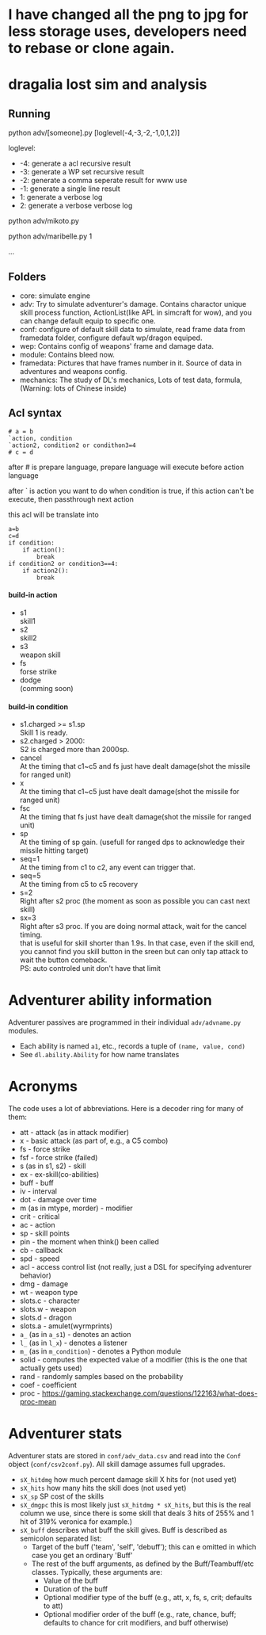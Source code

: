 # I have changed all the png to jpg for less storage uses, developers need to rebase or clone again. 

# dragalia lost sim and analysis


## Running
python adv/[someone].py [loglevel(-4,-3,-2,-1,0,1,2)]

loglevel:
- -4:  generate a acl recursive result
- -3:  generate a WP set recursive result
- -2:  generate a comma seperate result for www use
- -1:  generate a single line result
- 1:  generate a verbose log
- 2:  generate a verbose verbose log

python adv/mikoto.py

python adv/maribelle.py 1

...

## Folders
- core: simulate engine
- adv: Try to simulate adventurer's damage. Contains charactor unique skill process function, ActionList(like APL in simcraft for wow), and you can change default equip to specific one.
- conf: configure of default skill data to simulate, read frame data from framedata folder, configure default wp/dragon equiped.
- wep: Contains config of weapons' frame and damage data.
- module: Contains bleed now.
- framedata: Pictures that have frames number in it. Source of data in adventures and weapons config.
- mechanics: The study of DL's mechanics, Lots of test data, formula,  (Warning: lots of Chinese inside)

## Acl syntax
```
# a = b
`action, condition
`action2, condition2 or condithon3=4
# c = d
```
after # is prepare language, prepare language will execute before action language

after ` is action you want to do when condition is true, if this action can't be execute, then passthrough next action

this acl will be translate into
```
a=b
c=d
if condition:
    if action():
        break
if condition2 or condition3==4:
    if action2():
        break
```
#### build-in action
- s1  
skill1
- s2  
skill2
- s3  
weapon skill
- fs  
forse strike
- dodge  
(comming soon)


#### build-in condition
- s1.charged >= s1.sp  
Skill 1 is ready.
- s2.charged > 2000:  
S2 is charged more than 2000sp.
- cancel  
At the timing that c1~c5 and fs just have dealt damage(shot the missile for ranged unit)
- x  
At the timing that c1~c5 just have dealt damage(shot the missile for ranged unit)
- fsc  
At the timing that fs just have dealt damage(shot the missile for ranged unit)
- sp  
At the timing of sp gain. (usefull for ranged dps to acknowledge their missile hitting target)
- seq=1  
At the timing from c1 to c2, any event can trigger that.
- seq=5  
At the timing from c5 to c5 recovery
- s=2  
Right after s2 proc (the moment as soon as possible you can cast next skill) 
- sx=3  
Right after s3 proc. If you are doing normal attack, wait for the cancel timing.  
that is useful for skill shorter than 1.9s. In that case, even if the skill end, you cannot find you skill button in the sreen but can only tap attack to wait the button comeback.  
PS: auto controled unit don't have that limit

# Adventurer ability information

Adventurer passives are programmed in their individual `adv/advname.py`
modules.

- Each ability is named `a1`, etc., records a tuple of `(name, value, cond)`
- See `dl.ability.Ability` for how name translates

# Acronyms

The code uses a lot of abbreviations.  Here is a decoder ring for
many of them:

- att - attack (as in attack modifier)
- x - basic attack (as part of, e.g., a C5 combo)
- fs - force strike
- fsf - force strike (failed)
- s (as in s1, s2) - skill
- ex - ex-skill(co-abilities)
- buff - buff
- iv - interval
- dot - damage over time
- m (as in mtype, morder) - modifier
- crit - critical
- ac - action
- sp - skill points
- pin - the moment when think() been called
- cb - callback
- spd - speed
- acl - access control list (not really, just a DSL for specifying adventurer behavior)
- dmg - damage
- wt - weapon type
- slots.c - character
- slots.w - weapon
- slots.d - dragon
- slots.a - amulet(wyrmprints)
- `a_` (as in `a_s1`) - denotes an action
- `l_` (as in `l_x`) - denotes a listener
- `m_` (as in `m_condition`) - denotes a Python module
- solid - computes the expected value of a modifier (this is the one
  that actually gets used)
- rand - randomly samples based on the probability
- coef - coefficient
- proc - https://gaming.stackexchange.com/questions/122163/what-does-proc-mean

# Adventurer stats

Adventurer stats are stored in `conf/adv_data.csv` and read into the
`Conf` object (`conf/csv2conf.py`).  All skill damage assumes full
upgrades.

- `sX_hitdmg` how much percent damage skill X hits for (not used yet)
- `sX_hits` how many hits the skill does (not used yet)
- `sX_sp` SP cost of the skills
- `sX_dmgpc` this is most likely just `sX_hitdmg * sX_hits`, but this is the real column we use, 
   since there is some skill that deals 3 hits of 255% and 1 hit of 319% veronica for example.)
- `sX_buff` describes what buff the skill gives.  Buff is described
  as semicolon separated list:
  - Target of the buff ('team', 'self', 'debuff'); this can e
    omitted in which case you get an ordinary 'Buff'
  - The rest of the buff arguments, as defined by the Buff/Teambuff/etc
    classes.  Typically, these arguments are:
    - Value of the buff
    - Duration of the buff
    - Optional modifier type of the buff (e.g., att, x, fs, s, crit; defaults to att)
    - Optional modifier order of the buff (e.g., rate, chance, buff;
      defaults to chance for crit modifiers, and buff otherwise)
